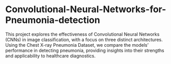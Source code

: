 # Convolutional-Neural-Networks-for-Pneumonia-detection
This project explores the effectiveness of Convolutional Neural Networks (CNNs) in image classification, with a focus on three distinct architectures. Using the Chest X-ray Pneumonia Dataset, we compare the models’ performance in detecting pneumonia, providing insights into their strengths and applicability to healthcare diagnostics.
